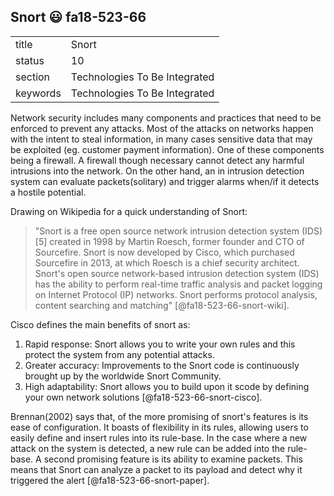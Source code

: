 ## Snort :smiley: fa18-523-66



|          |                               |
| -------- | ----------------------------- |
| title    | Snort                         | 
| status   | 10                            |
| section  | Technologies To Be Integrated |
| keywords | Technologies To Be Integrated |


Network security includes many components and practices that need to
be enforced to prevent any attacks. Most of the attacks on networks
happen with the intent to steal information, in many cases sensitive
data that may be exploited (eg. customer payment information). One of
these components being a firewall. A firewall though necessary cannot
detect any harmful intrusions into the network. On the other hand, an
in intrusion detection system can evaluate packets(solitary) and
trigger alarms when/if it detects a hostile potential.

Drawing on Wikipedia for a quick understanding of Snort:

> "Snort is a free open source network intrusion detection system
> (IDS)[5] created in 1998 by Martin Roesch, former founder and CTO of
> Sourcefire. Snort is now developed by Cisco, which purchased
> Sourcefire in 2013, at which Roesch is a chief security architect.
> Snort's open source network-based intrusion detection system (IDS)
> has the ability to perform real-time traffic analysis and packet
> logging on Internet Protocol (IP) networks. Snort performs protocol
> analysis, content searching and matching" [@fa18-523-66-snort-wiki].

Cisco defines the main benefits of snort as:

1. Rapid response: Snort allows you to write your own rules and this
   protect the system from any potential attacks.
2. Greater accuracy: Improvements to the Snort code is continuously
   brought up by the worldwide Snort Community.
3. High adaptability: Snort allows you to build upon it scode by
   defining your own network solutions [@fa18-523-66-snort-cisco].

Brennan(2002) says that, of the more promising of snort's features is
its ease of configuration. It boasts of flexibility in its rules,
allowing users to easily define and insert rules into its rule-base.
In the case where a new attack on the system is detected, a new rule
can be added into the rule-base. A second promising feature is its
ability to examine packets. This means that Snort can analyze a packet
to its payload and detect why it triggered the alert
[@fa18-523-66-snort-paper].

